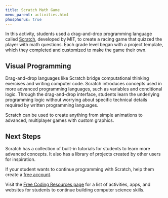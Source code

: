 ```yaml
---
title: Scratch Math Game
menu_parent: activities.html
phosphorus: true
---
```

In this activity, students used a drag-and-drop programming language called [Scratch](https://scratch.mit.edu/), developed by MIT, to create a racing game that quizzed the player with math questions. Each grade level began with a project template, which they completed and customized to make the game their own.

## Visual Programming

Drag-and-drop languages like Scratch bridge computational thinking exercises and writing computer code. Scratch introduces concepts used in more advanced programming languages, such as variables and conditional logic. Through the drag-and-drop interface, students learn the underlying programming logic without worrying about specific technical details required by written programming languages.

Scratch can be used to create anything from simple animations to advanced, multiplayer games with custom graphics.

## Next Steps

Scratch has a collection of built-in tutorials for students to learn more advanced concepts. It also has a library of projects created by other users for inspiration.

If your student wants to continue programming with Scratch, help them create a [free account](https://scratch.mit.edu/).

Visit the [Free Coding Resources page](/resources) for a list of activities, apps, and websites for students to continue building computer science skills.